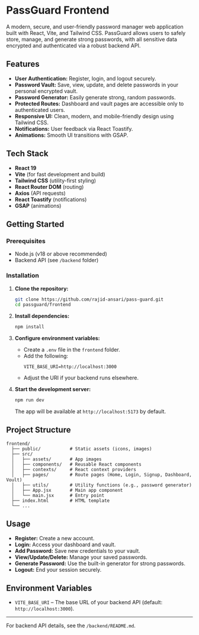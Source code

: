 # PassGuard Frontend

A modern, secure, and user-friendly password manager web application built with React, Vite, and Tailwind CSS. PassGuard allows users to safely store, manage, and generate strong passwords, with all sensitive data encrypted and authenticated via a robust backend API.

## Features

- **User Authentication:** Register, login, and logout securely.
- **Password Vault:** Save, view, update, and delete passwords in your personal encrypted vault.
- **Password Generator:** Easily generate strong, random passwords.
- **Protected Routes:** Dashboard and vault pages are accessible only to authenticated users.
- **Responsive UI:** Clean, modern, and mobile-friendly design using Tailwind CSS.
- **Notifications:** User feedback via React Toastify.
- **Animations:** Smooth UI transitions with GSAP.

## Tech Stack

- **React 19**
- **Vite** (for fast development and build)
- **Tailwind CSS** (utility-first styling)
- **React Router DOM** (routing)
- **Axios** (API requests)
- **React Toastify** (notifications)
- **GSAP** (animations)

## Getting Started

### Prerequisites
- Node.js (v18 or above recommended)
- Backend API (see `/backend` folder)

### Installation

1. **Clone the repository:**
   ```sh
   git clone https://github.com/rajid-ansari/pass-guard.git
   cd passguard/frontend
   ```
2. **Install dependencies:**
   ```sh
   npm install
   ```
3. **Configure environment variables:**
   - Create a `.env` file in the `frontend` folder.
   - Add the following:
     ```env
     VITE_BASE_URI=http://localhost:3000
     ```
   - Adjust the URI if your backend runs elsewhere.

4. **Start the development server:**
   ```sh
   npm run dev
   ```
   The app will be available at `http://localhost:5173` by default.

## Project Structure

```
frontend/
  ├── public/           # Static assets (icons, images)
  ├── src/
  │   ├── assets/       # App images
  │   ├── components/   # Reusable React components
  │   ├── contexts/     # React context providers
  │   ├── pages/        # Route pages (Home, Login, Signup, Dashboard, Voult)
  │   ├── utils/        # Utility functions (e.g., password generator)
  │   ├── App.jsx       # Main app component
  │   └── main.jsx      # Entry point
  ├── index.html        # HTML template
  └── ...
```

## Usage

- **Register:** Create a new account.
- **Login:** Access your dashboard and vault.
- **Add Password:** Save new credentials to your vault.
- **View/Update/Delete:** Manage your saved passwords.
- **Generate Password:** Use the built-in generator for strong passwords.
- **Logout:** End your session securely.

## Environment Variables
- `VITE_BASE_URI` – The base URL of your backend API (default: `http://localhost:3000`).


---
For backend API details, see the `/backend/README.md`.
